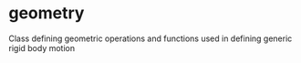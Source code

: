 # geometry
Class defining geometric operations and functions used in defining generic rigid body motion
